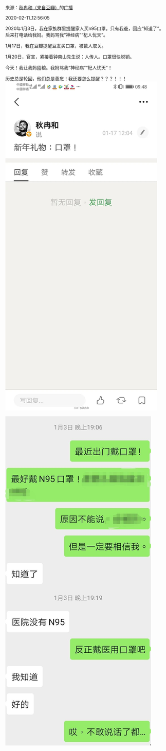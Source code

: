 来源：[秋冉和（来自豆瓣）](https://www.douban.com/people/75438048/)的[广播](https://www.douban.com/people/75438048/status/2804003701/)


2020-02-11_12:56:05


2020年1月3日，我在家族群里提醒家人买n95口罩。只有我爸，回应“知道了”。后来打电话给我妈。我妈骂我“神经病”“杞人忧天”。

1月17日，我在豆瓣提醒豆友买口罩，被数人取关。

1月20日，官宣，紧接着钟南山先生说：人传人。口罩很快脱销。

今天！我让我妈囤粮。我妈骂我“神经病”“杞人忧天”！

历史总是轮回，他们总是善忘！我还要怎么提醒？？？！！！
![](./pic/2020-02-11_12:56:05-秋冉和的广播1.jpg)  

![](./pic/2020-02-11_12:56:05-秋冉和的广播2.jpg)  

